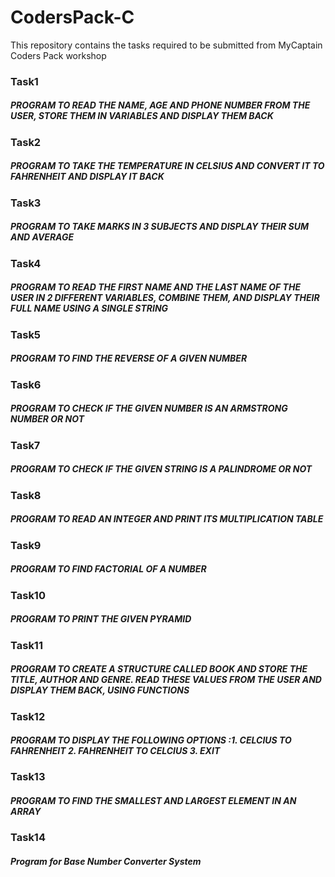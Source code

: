 # CodersPack-C
This repository contains the tasks required to be submitted from MyCaptain Coders Pack workshop<br>
<h3>Task1</h3><h5>PROGRAM TO READ THE NAME, AGE AND PHONE NUMBER FROM THE USER, STORE THEM IN VARIABLES AND DISPLAY THEM BACK</h5>
<h3>Task2</h3><h5>PROGRAM TO TAKE THE TEMPERATURE IN CELSIUS AND CONVERT IT TO FAHRENHEIT AND DISPLAY IT BACK</h5> 
<h3>Task3</h3><h5>PROGRAM TO TAKE MARKS IN 3 SUBJECTS AND DISPLAY THEIR SUM AND AVERAGE</h5>
<h3>Task4</h3><h5>PROGRAM TO READ THE FIRST NAME AND THE LAST NAME OF THE USER IN 2 DIFFERENT VARIABLES, COMBINE THEM, AND DISPLAY THEIR FULL NAME USING A SINGLE STRING</h5> 
<h3>Task5</h3><h5>PROGRAM TO FIND THE REVERSE OF A GIVEN NUMBER</h5>
<h3>Task6</h3><h5>PROGRAM TO CHECK IF THE GIVEN NUMBER IS AN ARMSTRONG NUMBER OR NOT</h5>
<h3>Task7</h3><h5>PROGRAM TO CHECK IF THE GIVEN STRING IS A PALINDROME OR NOT</h5>
<h3>Task8</h3><h5>PROGRAM TO READ AN INTEGER AND PRINT ITS MULTIPLICATION TABLE</h5>
<h3>Task9</h3><h5>PROGRAM TO FIND FACTORIAL OF A NUMBER</h5>
<h3>Task10</h3><h5>PROGRAM TO PRINT THE GIVEN PYRAMID</h5>
<h3>Task11</h3><h5>PROGRAM TO CREATE A STRUCTURE CALLED BOOK AND STORE THE TITLE, AUTHOR AND GENRE. READ THESE VALUES FROM THE USER AND DISPLAY THEM BACK, USING FUNCTIONS</h5>
<h3>Task12</h3><h5>PROGRAM TO DISPLAY THE FOLLOWING OPTIONS :1. CELCIUS TO FAHRENHEIT 2. FAHRENHEIT TO CELCIUS 3. EXIT</h5>
<h3>Task13</h3><h5>PROGRAM TO FIND THE SMALLEST AND LARGEST ELEMENT IN AN ARRAY</h5>
<h3>Task14</h3><h5>Program for Base Number Converter System</h5>

